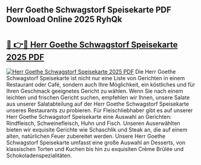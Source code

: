 ## Herr Goethe Schwagstorf Speisekarte PDF Download Online 2025 RyhQk

# <h2><a href="http://gc7f2ix.nevu.top/?p=Herr+Goethe+Schwagstorf+Speisekarte">🔗 👉🔴 Herr Goethe Schwagstorf Speisekarte 2025 PDF</a></h2>

[![Herr Goethe Schwagstorf Speisekarte 2025 PDF](https://i.imgur.com/dBaPXMq.png)](http://gc7f2ix.nevu.top/?p=Herr+Goethe+Schwagstorf+Speisekarte)
Die Herr Goethe Schwagstorf Speisekarte ist nicht nur eine Liste von Gerichten in einem Restaurant oder Café, sondern auch Ihre Möglichkeit, ein köstliches und für Ihren Geschmack geeignetes Gericht zu wählen. Wenn Sie nach einem leichten und frischen Gericht suchen, empfehlen wir Ihnen, unsere Salate aus unserer Salatabteilung auf der Herr Goethe Schwagstorf Speisekarte unseres Restaurants zu probieren. Für Fleischliebhaber gibt es auf unserer Herr Goethe Schwagstorf Speisekarte eine Auswahl an Gerichten: Rindfleisch, Schweinefleisch, Huhn und Fisch. Unseren Auserwählten bieten wir exquisite Gerichte wie Schaschlik und Steak an, die auf einem alten, natürlichen Feuer zubereitet werden. Unsere Herr Goethe Schwagstorf Speisekarte umfasst eine große Auswahl an Desserts, von klassischen Torten und Kuchen bis hin zu exquisiten Crème Brûlée und Schokoladenspezialitäten.
